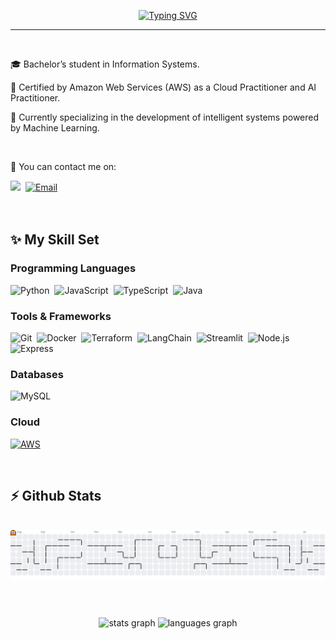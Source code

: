 <p align="center">
  <a href="https://git.io/typing-svg">
    <img src="https://readme-typing-svg.demolab.com?font=Courier+New&weight=500&size=29&pause=1000&color=8F4A92&width=435&separator=%3C&lines=Hello+there+%3A)+I'm+Sarah!%3CWelcome+to+my+profile!+;)" alt="Typing SVG" />
  </a>
</p>

<hr>

<br>
              
🎓 Bachelor’s student in Information Systems.  

🚀 Certified by Amazon Web Services (AWS) as a Cloud Practitioner and AI Practitioner. 

🤖 Currently specializing in the development of intelligent systems powered by Machine Learning.

<br>

💬 You can contact me on:

<a href="https://www.linkedin.com/in/sarah-alves-borges-686678290/" target="_blank">
<img src="https://img.shields.io/badge/-LinkedIn-%23467AA7?style=for-the-badge&logo=linkedin&logoColor=white" target="_blank"></a>&nbsp;
<a href="mailto:sarahalvesborges5@gmail.com" target="_blank">
<img src="https://img.shields.io/badge/email-%23000000.svg?&style=for-the-badge&logo=email&logoColor=white" alt="Email"></a>

<br>

<br>

<br>

## ✨ My Skill Set

### Programming Languages  
![Python](https://img.shields.io/badge/-Python-2C3E50?style=for-the-badge&logo=python&logoColor=white)&nbsp;
![JavaScript](https://img.shields.io/badge/-JavaScript-34495E?style=for-the-badge&logo=javascript&logoColor=white)&nbsp;
![TypeScript](https://img.shields.io/badge/-TypeScript-1F2A44?style=for-the-badge&logo=typescript&logoColor=white)&nbsp;
![Java](https://img.shields.io/badge/java-%232A3D66.svg?style=for-the-badge&logo=openjdk&logoColor=white)



### Tools & Frameworks
![Git](https://img.shields.io/badge/-Git-6C6C6C?style=for-the-badge&logo=git&logoColor=white)&nbsp;
![Docker](https://img.shields.io/badge/-Docker-3A3D4D?style=for-the-badge&logo=docker&logoColor=white)&nbsp;
![Terraform](https://img.shields.io/badge/-Terraform-5D3F6B?style=for-the-badge&logo=terraform&logoColor=white)&nbsp;
![LangChain](https://img.shields.io/badge/langchain-1C3C3C?style=for-the-badge&logo=langchain&logoColor=white)&nbsp;
![Streamlit](https://img.shields.io/badge/-Streamlit-3C1E1E?style=for-the-badge&logo=streamlit&logoColor=white)&nbsp;
![Node.js](https://img.shields.io/badge/-Node.js-2F4F4F?style=for-the-badge&logo=node.js&logoColor=white)&nbsp;
![Express](https://img.shields.io/badge/-Express-1A1A1A?style=for-the-badge&logo=express&logoColor=white)


### Databases  
![MySQL](https://img.shields.io/badge/-MySQL-1C3E4A?style=for-the-badge&logo=mysql&logoColor=white)

### Cloud  
[![AWS](https://img.shields.io/badge/Amazon%20AWS-232F3E?logo=amazonwebservices&logoColor=FF9900&style=for-the-badge)](https://www.credly.com/users/sarah-alves.e55a2d00/edit/badges#credly)



<br>

## ⚡ Github Stats  

<br>

<picture>
  <source media="(prefers-color-scheme: dark)" srcset="https://raw.githubusercontent.com/sarahzxwy/sarahzxwy/output/pacman-contribution-graph-dark.svg">
  <source media="(prefers-color-scheme: light)" srcset="https://raw.githubusercontent.com/sarahzxwy/sarahzxwy/output/pacman-contribution-graph.svg">
  <img alt="pacman contribution graph" src="https://raw.githubusercontent.com/sarahzxwy/sarahzxwy/output/pacman-contribution-graph.svg">
</picture>

###

<br>

<br>

<div align="center">
  <img src="https://github-readme-stats.vercel.app/api?username=sarahzxwy&hide_title=false&hide_rank=false&show_icons=true&include_all_commits=true&count_private=true&disable_animations=false&theme=dracula&locale=en&hide_border=false&order=1" height="150" alt="stats graph" />
  <img src="https://github-readme-stats.vercel.app/api/top-langs?username=sarahzxwy&locale=en&hide_title=false&layout=compact&card_width=320&langs_count=5&theme=dracula&hide_border=false&order=2" height="150" alt="languages graph" />
</div>

